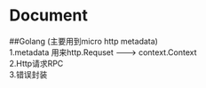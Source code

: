 # Document
##Golang
(主要用到micro http metadata)\
1.metadata 用来http.Requset ---> context.Context \
2.Http请求RPC \
3.错误封装

